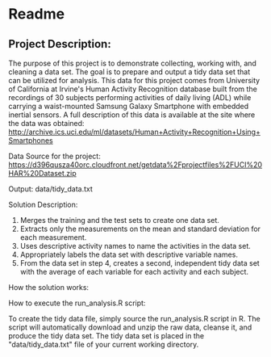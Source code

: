 # Readme
## Project Description:
The purpose of this project is to demonstrate collecting, working with, and cleaning a data set. The goal is to prepare and output a tidy data set that can be utilized for analysis. This data for this project comes from University of California at Irvine's Human Activity Recognition database built from the recordings of 30 subjects performing activities of daily living (ADL) while carrying a waist-mounted Samsung Galaxy Smartphone with embedded inertial sensors. A full description of this data is available at the site where the data was obtained: http://archive.ics.uci.edu/ml/datasets/Human+Activity+Recognition+Using+Smartphones 

Data Source for the project: 
https://d396qusza40orc.cloudfront.net/getdata%2Fprojectfiles%2FUCI%20HAR%20Dataset.zip 

Output: data/tidy_data.txt
 

Solution Description:
1. Merges the training and the test sets to create one data set.
2. Extracts only the measurements on the mean and standard deviation for each measurement. 
3. Uses descriptive activity names to name the activities in the data set.
4. Appropriately labels the data set with descriptive variable names.
5. From the data set in step 4, creates a second, independent tidy data set with the average of each variable for each activity and each subject.

How the solution works:


How to execute the run_analysis.R script:

To create the tidy data file, simply source the run_analysis.R script in R. The script will automatically download and unzip the raw data, cleanse it, and produce the tidy data set. The tidy data set is placed in the "data/tidy_data.txt" file of your current working directory.
